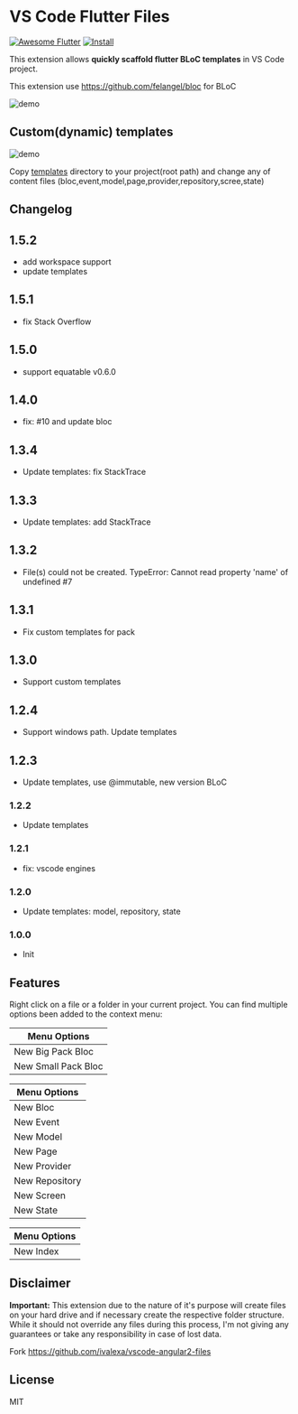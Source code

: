 # VS Code Flutter Files

[![Awesome Flutter](https://img.shields.io/badge/Awesome-Flutter-blue.svg?longCache=true&style=flat-square)](https://github.com/Solido/awesome-flutter#vscode)
[![Install](https://vsmarketplacebadge.apphb.com/installs-short/gornivv.vscode-flutter-files.svg)](https://marketplace.visualstudio.com/items?itemName=gornivv.vscode-flutter-files)

This extension allows **quickly scaffold flutter BLoC templates** in VS Code project.

This extension use <https://github.com/felangel/bloc> for BLoC

![demo](https://github.com/Gorniv/vscode-flutter-files/raw/master/assets/flutter.gif)

## Custom(dynamic) templates

![demo](https://github.com/Gorniv/vscode-flutter-files/raw/master/assets/dynamic.gif)

Copy [templates](./templates) directory to your project(root path) and change any of content files (bloc,event,model,page,provider,repository,scree,state)

## Changelog

## 1.5.2

- add workspace support
- update templates

## 1.5.1

- fix Stack Overflow

## 1.5.0

- support equatable v0.6.0

## 1.4.0

- fix: #10 and update bloc

## 1.3.4

- Update templates: fix StackTrace

## 1.3.3

- Update templates: add StackTrace

## 1.3.2

- File(s) could not be created. TypeError: Cannot read property 'name' of undefined #7

## 1.3.1

- Fix custom templates for pack

## 1.3.0

- Support custom templates

## 1.2.4

- Support windows path. Update templates

## 1.2.3

- Update templates, use @immutable, new version BLoC

### 1.2.2

- Update templates

### 1.2.1

- fix: vscode engines

### 1.2.0

- Update templates: model, repository, state

### 1.0.0

- Init

## Features

Right click on a file or a folder in your current project.
You can find multiple options been added to the context menu:

| Menu Options        |
| ------------------- |
| New Big Pack Bloc   |
| New Small Pack Bloc |

| Menu Options   |
| -------------- |
| New Bloc       |
| New Event      |
| New Model      |
| New Page       |
| New Provider   |
| New Repository |
| New Screen     |
| New State      |

| Menu Options |
| ------------ |
| New Index    |

## Disclaimer

**Important:** This extension due to the nature of it's purpose will create
files on your hard drive and if necessary create the respective folder structure.
While it should not override any files during this process, I'm not giving any guarantees
or take any responsibility in case of lost data.

Fork https://github.com/ivalexa/vscode-angular2-files

## License

MIT

